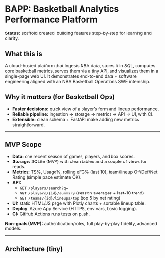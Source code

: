 # BAPP: Basketball Analytics Performance Platform

**Status:** scaffold created; building features step-by-step for learning and clarity.

## What this is
A cloud-hosted platform that ingests NBA data, stores it in SQL, computes core basketball metrics, serves them via a tiny API, and visualizes them in a single-page web UI. It demonstrates end-to-end data + software engineering aligned with an NBA Basketball Operations SWE internship.

## Why it matters (for Basketball Ops)
- **Faster decisions:** quick view of a player’s form and lineup performance.
- **Reliable pipeline:** ingestion → storage → metrics → API → UI, with CI.
- **Extensible:** clean schema + FastAPI make adding new metrics straightforward.

---

## MVP Scope
- **Data:** one recent season of games, players, and box scores.
- **Storage:** SQLite (MVP) with clean tables and a couple of views for reads.
- **Metrics:** TS%, Usage%, rolling eFG% (last 10), team/lineup Off/Def/Net Rating (simple pace estimate OK).
- **API:**
  - `GET /players/search?q=`
  - `GET /players/{id}/summary` (season averages + last-10 trend)
  - `GET /teams/{id}/lineups/top` (top 5 by net rating)
- **UI:** static HTML/JS page with Plotly charts + sortable lineup table.
- **Deploy:** Azure App Service (HTTPS, env vars, basic logging).
- **CI:** GitHub Actions runs tests on push.

**Non-goals (MVP):** authentication/roles, full play-by-play fidelity, advanced models.

---

## Architecture (tiny)
